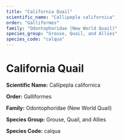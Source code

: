 ```yaml
---
title: "California Quail"
scientific_name: "Callipepla californica"
order: "Galliformes"
family: "Odontophoridae (New World Quail)"
species_group: "Grouse, Quail, and Allies"
species_code: "calqua"
---
```


# California Quail

**Scientific Name:** Callipepla californica

**Order:** Galliformes

**Family:** Odontophoridae (New World Quail)

**Species Group:** Grouse, Quail, and Allies

**Species Code:** calqua
